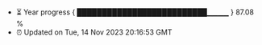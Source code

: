 - ⏳ Year progress { ██████████████████████████▁▁▁▁ } 87.08 %
- ⏰ Updated on Tue, 14 Nov 2023 20:16:53 GMT

